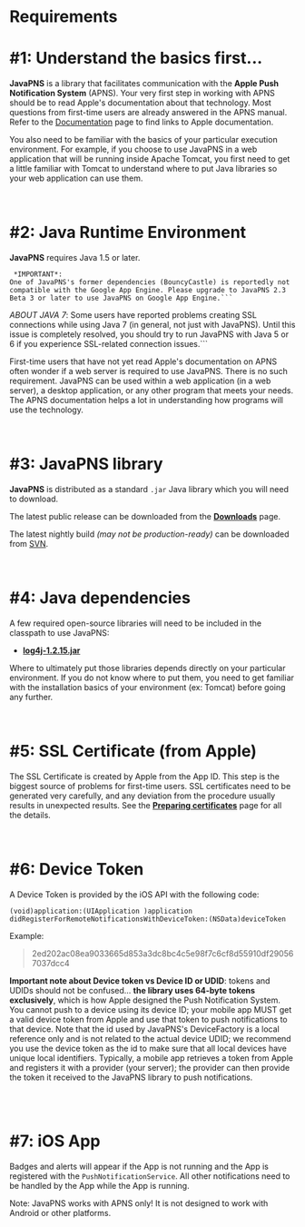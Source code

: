 # Requirements #

# #1:  Understand the basics first... #

**JavaPNS** is a library that facilitates communication with the **Apple Push Notification System** (APNS).  Your very first step in working with APNS should be to read Apple's documentation about that technology.  Most questions from first-time users are already answered in the APNS manual.  Refer to the [Documentation](Documentation.md) page to find links to Apple documentation.

You also need to be familiar with the basics of your particular execution environment.  For example, if you choose to use JavaPNS in a web application that will be running inside Apache Tomcat, you first need to get a little familiar with Tomcat to understand where to put Java libraries so your web application can use them.

<br />

# #2:  Java Runtime Environment #

**JavaPNS** requires Java 1.5 or later.

```
 *IMPORTANT*:
One of JavaPNS's former dependencies (BouncyCastle) is reportedly not compatible with the Google App Engine. Please upgrade to JavaPNS 2.3 Beta 3 or later to use JavaPNS on Google App Engine.```

```
 *ABOUT JAVA 7*:
Some users have reported problems creating SSL connections while using Java 7 (in general, not just with JavaPNS).
Until this issue is completely resolved, you should try to run JavaPNS with Java 5 or 6 if you experience
SSL-related connection issues.```

First-time users that have not yet read Apple's documentation on APNS often wonder if a web server is required to use JavaPNS.  There is no such requirement.  JavaPNS can be used within a web application (in a web server), a desktop application, or any other program that meets your needs.  The APNS documentation helps a lot in understanding how programs will use the technology.

<br />

# #3:  JavaPNS library #

**JavaPNS** is distributed as a standard `.jar` Java library which you will need to download.

The latest public release can be downloaded from the **[Downloads](http://code.google.com/p/javapns/downloads/list)** page.

The latest nightly build _(may not be production-ready)_ can be downloaded from [SVN](http://code.google.com/p/javapns/source/browse/trunk).

<br />

# #4:    Java dependencies #

A few required open-source libraries will need to be included in the classpath to use JavaPNS:

  * **[log4j-1.2.15.jar](http://logging.apache.org/log4j/1.2/download.html)**

Where to ultimately put those libraries depends directly on your particular environment.  If you do not know where to put them, you need to get familiar with the installation basics of your environment (ex: Tomcat) before going any further.


<br />

# #5:   SSL Certificate (from Apple) #
The SSL Certificate is created by Apple from the App ID.  This step is the biggest source of problems for first-time users.  SSL certificates need to be generated very carefully, and any deviation from the procedure usually results in unexpected results.  See the **[Preparing certificates](PreparingCertificates.md)** page for all the details.

<br />

# #6:   Device Token #
A Device Token is provided by the iOS API with the following code:

`(void)application:(UIApplication )application didRegisterForRemoteNotificationsWithDeviceToken:(NSData)deviceToken`

Example:
> 2ed202ac08ea9033665d853a3dc8bc4c5e98f7c6cf8d55910df290567037dcc4

**Important note about Device token vs Device ID or UDID**: tokens and UDIDs should not be confused...  **the library uses 64-byte tokens exclusively**, which is how Apple designed the Push Notification System.  You cannot push to a device using its device ID;  your mobile app MUST get a valid device token from Apple and use that token to push notifications to that device.  Note that the id used by JavaPNS's DeviceFactory is a local reference only and is not related to the actual device UDID;  we recommend you use the device token as the id to make sure that all local devices have unique local identifiers.  Typically, a mobile app retrieves a token from Apple and registers it with a provider (your server);  the provider can then provide the token it received to the JavaPNS library to push notifications.

<br />
<br />

# #7:    iOS App #
Badges and alerts will appear if the App is not running and the App is registered with the `PushNotificationService`.
All other notifications need to be handled by the App while the App is running.

Note: JavaPNS works with APNS only!  It is not designed to work with Android or other platforms.